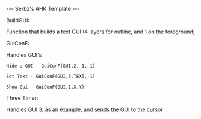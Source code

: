 --- Serbz's AHK Template ---
  
BuildGUI:

  Function that builds a text GUI (4 layers for outline, and 1 on the foreground)
  
  
GuiConF:

  Handles GUI's

    Hide a GUI - GuiConF(GUI,2,-1,-1)
    
    Set Text - GuiConF(GUI,3,TEXT,-1)
    
    Show Gui - GuiConF(GUI,1,X,Y)

    
    
Three Timer:

  Handles GUI 3, as an example, and sends the GUI to the cursor
